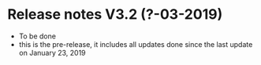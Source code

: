 **Release notes V3.2 (?-03-2019)**
===

- To be done
- this is the pre-release, it includes all updates done since the last update on January 23, 2019